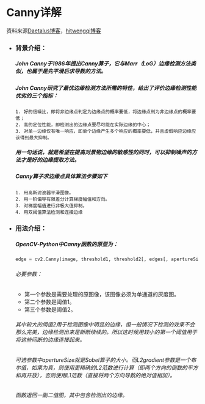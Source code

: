 # Canny详解
资料来源[Daetalus博客](http://blog.csdn.net/sunny2038/article/details/9202641)，[hitwengqi博客](http://blog.csdn.net/hitwengqi/article/details/6877864)
- ### 背景介绍：
    ##### John Canny于1986年提出Canny算子，它与Marr（LoG）边缘检测方法类似，也属于是先平滑后求导数的方法。
    ##### John Canny研究了最优边缘检测方法所需的特性，给出了评价边缘检测性能优劣的三个指标：
      1. 好的信噪比，即将非边缘点判定为边缘点的概率要低，将边缘点判为非边缘点的概率要低；
      2. 高的定位性能，即检测出的边缘点要尽可能在实际边缘的中心；
      3. 对单一边缘仅有唯一响应，即单个边缘产生多个响应的概率要低，并且虚假响应边缘应该得到最大抑制。
    ##### 用一句话说，就是希望在提高对景物边缘的敏感性的同时，可以抑制噪声的方法才是好的边缘提取方法。

    ##### Canny算子求边缘点具体算法步骤如下
      1. 用高斯滤波器平滑图像。
      2. 用一阶偏导有限差分计算梯度幅值和方向。
      3. 对梯度幅值进行非极大值抑制。
      4. 用双阈值算法检测和连接边缘

- ### 用法介绍：
    ##### OpenCV-Python中Canny函数的原型为：
    ``` python
    edge = cv2.Canny(image, threshold1, threshold2[, edges[, apertureSize[, L2gradient ]]])
    ```
    ###### 必要参数：
    - 第一个参数是需要处理的原图像，该图像必须为单通道的灰度图。
    - 第二个参数是阈值1。
    - 第三个参数是阈值2。
    ###### 其中较大的阈值2用于检测图像中明显的边缘，但一般情况下检测的效果不会那么完美，边缘检测出来是断断续续的。所以这时候用较小的第一个阈值用于将这些间断的边缘连接起来。
    ###### 可选参数中apertureSize就是Sobel算子的大小。而L2gradient参数是一个布尔值，如果为真，则使用更精确的L2范数进行计算（即两个方向的倒数的平方和再开放），否则使用L1范数（直接将两个方向导数的绝对值相加）。
    ###### 函数返回一副二值图，其中包含检测出的边缘。